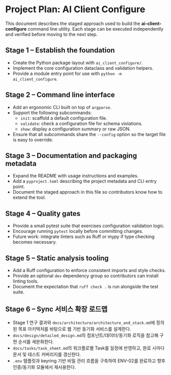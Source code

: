 # Project Plan: AI Client Configure

This document describes the staged approach used to build the **ai-client-configure**
command line utility. Each stage can be executed independently and verified before
moving to the next step.

## Stage 1 – Establish the foundation

- Create the Python package layout with `ai_client_configure/`.
- Implement the core configuration dataclass and validation helpers.
- Provide a module entry point for use with `python -m ai_client_configure`.

## Stage 2 – Command line interface

- Add an ergonomic CLI built on top of `argparse`.
- Support the following subcommands:
  - `init`: scaffold a default configuration file.
  - `validate`: check a configuration file for schema violations.
  - `show`: display a configuration summary or raw JSON.
- Ensure that all subcommands share the `--config` option so the target file is easy
  to override.

## Stage 3 – Documentation and packaging metadata

- Expand the README with usage instructions and examples.
- Add a `pyproject.toml` describing the project metadata and CLI entry point.
- Document the staged approach in this file so contributors know how to extend the
  tool.

## Stage 4 – Quality gates

- Provide a small pytest suite that exercises configuration validation logic.
- Encourage running `pytest` locally before committing changes.
- Future work: integrate linters such as Ruff or mypy if type checking becomes
  necessary.

## Stage 5 – Static analysis tooling

- Add a Ruff configuration to enforce consistent imports and style checks.
- Provide an optional `dev` dependency group so contributors can install linting tools.
- Document the expectation that `ruff check .` is run alongside the test suite.

## Stage 6 – Sync 서비스 확장 로드맵

- Stage 1 연구 결과와 `docs/architecture/architecture_and_stack.md`에 정의된 목표 아키텍처를 바탕으로 웹 기반 동기화 서비스를 설계한다.
- `docs/design/detailed_design.md`의 컴포넌트/데이터/동기화 로직을 참고해 구현 순서를 세분화한다.
- `docs/tasks/task_sheet.md`의 워크플로별 Task를 일정에 반영하고, 완료 시마다 문서 및 테스트 커버리지를 갱신한다.
- `.env` 템플릿과 keyring 기반 비밀 관리 흐름을 구축하여 ENV-02를 완료하고 향후 인증/동기화 모듈에서 재사용한다.
